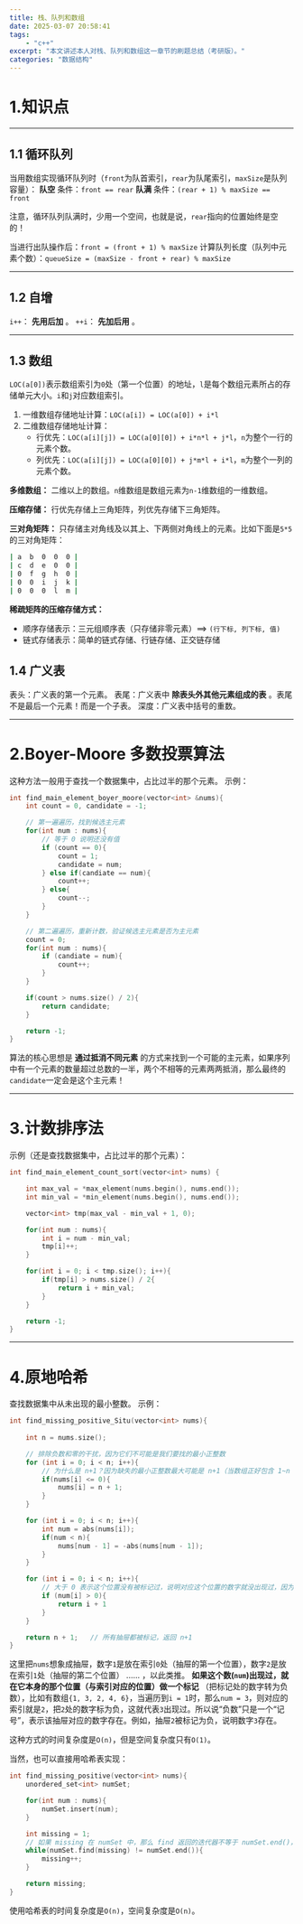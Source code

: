 ```yaml
---
title: 栈、队列和数组
date: 2025-03-07 20:58:41
tags:
    - "c++"
excerpt: "本文讲述本人对栈、队列和数组这一章节的刷题总结（考研版）。"
categories: "数据结构"
---
```



# 1.知识点

---

## 1.1 循环队列

当用数组实现循环队列时（`front`为队首索引，`rear`为队尾索引，`maxSize`是队列容量）：
**队空** 条件：`front == rear`
**队满** 条件：`(rear + 1) % maxSize == front`

注意，循环队列队满时，少用一个空间，也就是说，`rear`指向的位置始终是空的！

当进行出队操作后：`front = (front + 1) % maxSize`
计算队列长度（队列中元素个数）：`queueSize = (maxSize - front + rear) % maxSize`

---

## 1.2 自增

`i++`： **先用后加** 。
`++i`： **先加后用** 。

---

## 1.3 数组

`LOC(a[0])`表示数组索引为`0`处（第一个位置）的地址，`l`是每个数组元素所占的存储单元大小。`i`和`j`对应数组索引。
1. 一维数组存储地址计算：`LOC(a[i]) = LOC(a[0]) + i*l`
2. 二维数组存储地址计算：
   - 行优先：`LOC(a[i][j]) = LOC(a[0][0]) + i*n*l + j*l`，`n`为整个一行的元素个数。
   - 列优先：`LOC(a[i][j]) = LOC(a[0][0]) + j*m*l + i*l`，`m`为整个一列的元素个数。

**多维数组：** 二维以上的数组。`n`维数组是数组元素为`n-1`维数组的一维数组。

**压缩存储：** 行优先存储上三角矩阵，列优先存储下三角矩阵。

**三对角矩阵：** 只存储主对角线及以其上、下两侧对角线上的元素。比如下面是`5*5`的三对角矩阵：
```bash
| a  b  0  0  0 |
| c  d  e  0  0 |
| 0  f  g  h  0 |
| 0  0  i  j  k |
| 0  0  0  l  m |
```

**稀疏矩阵的压缩存储方式：**
- 顺序存储表示：三元组顺序表（只存储非零元素）==> `(行下标, 列下标, 值)`
- 链式存储表示：简单的链式存储、行链存储、正交链存储

## 1.4 广义表

表头：广义表的第一个元素。
表尾：广义表中 **除表头外其他元素组成的表** 。表尾不是最后一个元素！而是一个子表。
深度：广义表中括号的重数。

---

# 2.Boyer-Moore 多数投票算法

这种方法一般用于查找一个数据集中，占比过半的那个元素。
示例：
```C++
int find_main_element_boyer_moore(vector<int> &nums){
    int count = 0, candidate = -1;

    // 第一遍遍历，找到候选主元素
    for(int num : nums){
        // 等于 0 说明还没有值
        if (count == 0){
            count = 1;
            candidate = num;
        } else if(candiate == num){
            count++;
        } else{
            count--;
        }
    }

    // 第二遍遍历，重新计数，验证候选主元素是否为主元素
    count = 0;
    for(int num : nums){
        if (candiate = num){
            count++;
        }
    }

    if(count > nums.size() / 2){
        return candidate;
    }

    return -1;
}
```

算法的核心思想是 **通过抵消不同元素** 的方式来找到一个可能的主元素，如果序列中有一个元素的数量超过总数的一半，两个不相等的元素两两抵消，那么最终的`candidate`一定会是这个主元素！

---

# 3.计数排序法

示例（还是查找数据集中，占比过半的那个元素）：
```C++
int find_main_element_count_sort(vector<int> nums) {

    int max_val = *max_element(nums.begin(), nums.end());
    int min_val = *min_element(nums.begin(), nums.end());

    vector<int> tmp(max_val - min_val + 1, 0);

    for(int num : nums){
        int i = num - min_val;
        tmp[i]++;
    }

    for(int i = 0; i < tmp.size(); i++){
        if(tmp[i] > nums.size() / 2{
            return i + min_val;
        }
    }

    return -1;
}
```

---

# 4.原地哈希

查找数据集中从未出现的最小整数。
示例：
```C++
int find_missing_positive_Situ(vector<int> nums){
    
    int n = nums.size();

    // 排除负数和零的干扰，因为它们不可能是我们要找的最小正整数
    for (int i = 0; i < n; i++){
        // 为什么是 n+1？因为缺失的最小正整数最大可能是 n+1（当数组正好包含 1~n 时），而替换后的 n+1 不会影响后续步骤
        if(nums[i] <= 0){
            nums[i] = n + 1;
        }
    }

    for (int i = 0; i < n; i++){
        int num = abs(nums[i]);
        if(num < n){
            nums[num - 1] = -abs(nums[num - 1]);
        }
    }

    for (int i = 0; i < n; i++){
        // 大于 0 表示这个位置没有被标记过，说明对应这个位置的数字就没出现过，因为对于数组的索引而言，是从小到大遍历的，此时这个索引再加上 1 就是对应的“未出现过的最小数字”
        if (num[i] > 0){
            return i + 1
        }
    }

    return n + 1;   // 所有抽屉都被标记，返回 n+1
}
```

这里把`nums`想象成抽屉，数字`1`是放在索引`0`处（抽屉的第一个位置），数字`2`是放在索引`1`处（抽屉的第二个位置） ...... ，以此类推。 **如果这个数(`num`)出现过，就在它本身的那个位置（与索引对应的位置）做一个标记** （把标记处的数字转为负数），比如有数组`{1, 3, 2, 4, 6}`，当遍历到`i = 1`时，那么`num = 3`，则对应的索引就是`2`，把`2`处的数字标为负，这就代表`3`出现过。所以说“负数”只是一个“记号”，表示该抽屉对应的数字存在。例如，抽屉`2`被标记为负，说明数字`3`存在。

这种方式的时间复杂度是`O(n)`，但是空间复杂度只有`O(1)`。

当然，也可以直接用哈希表实现：
```C++
int find_missing_positive(vector<int> nums){
    unordered_set<int> numSet;

    for(int num : nums){
        numSet.insert(num);
    }

    int missing = 1;
    // 如果 missing 在 numSet 中，那么 find 返回的迭代器不等于 numSet.end()，循环继续
    while(numSet.find(missing) != numSet.end()){
        missing++;
    }

    return missing;
}
```
使用哈希表的时间复杂度是`O(n)`，空间复杂度是`O(n)`。